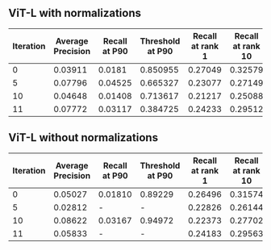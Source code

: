 ## ViT-L with normalizations

| **Iteration** | **Average Precision** | **Recall at P90** | **Threshold at P90** | **Recall at rank 1** | **Recall at rank 10** |
|---------------|-----------------------|-------------------|----------------------|----------------------|-----------------------|
| 0             | 0.03911               | 0.0181            | 0.850955             | 0.27049              | 0.32579               |
| 5             | 0.07796               | 0.04525           | 0.665327             | 0.23077              | 0.27149               |
| 10            | 0.04648               | 0.01408           | 0.713617             | 0.21217              | 0.25088               |
| 11            | 0.07772               | 0.03117           | 0.384725             | 0.24233              | 0.29512               |

## ViT-L without normalizations

| Iteration | Average Precision | Recall at P90 | Threshold at P90 | Recall at rank 1 | Recall at rank 10 |
|-----------|-------------------|---------------|------------------|------------------|-------------------|
| 0         | 0.05027           | 0.01810       | 0.89229          | 0.26496          | 0.31574           |
| 5         | 0.02812           | -             | -                | 0.22826          | 0.26144           |
| 10        | 0.08622           | 0.03167       | 0.94972          | 0.22373          | 0.27702           |
| 11        | 0.05833           | -             | -                | 0.24183          | 0.29563           |
